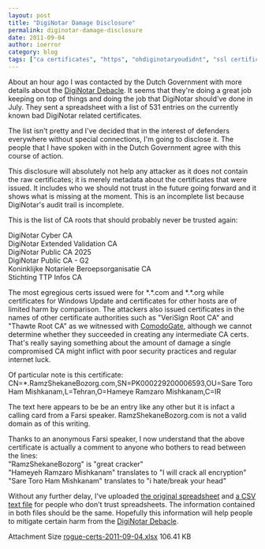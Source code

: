 ```yaml
---
layout: post
title: "DigiNotar Damage Disclosure"
permalink: diginotar-damage-disclosure
date: 2011-09-04
author: ioerror
category: blog
tags: ["ca certificates", "https", "ohdiginotaryoudidnt", "ssl certifications", "tor client safety", "tor network safety", "tor project website"]
---
```


About an hour ago I was contacted by the Dutch Government with more details about the [DigiNotar Debacle](https://blog.torproject.org/blog/diginotar-debacle-and-what-you-should-do-about-it). It seems that they're doing a great job keeping on top of things and doing the job that DigiNotar should've done in July. They sent a spreadsheet with a list of 531 entries on the currently known bad DigiNotar related certificates.

The list isn't pretty and I've decided that in the interest of defenders everywhere without special connections, I'm going to disclose it. The people that I have spoken with in the Dutch Government agree with this course of action.

This disclosure will absolutely not help any attacker as it does not contain the raw certificates; it is merely metadata about the certificates that were issued. It includes who we should not trust in the future going forward and it shows what is missing at the moment. This is an incomplete list because DigiNotar's audit trail is incomplete.

This is the list of CA roots that should probably never be trusted again:

DigiNotar Cyber CA  
 DigiNotar Extended Validation CA  
 DigiNotar Public CA 2025  
 DigiNotar Public CA - G2  
 Koninklijke Notariele Beroepsorganisatie CA  
 Stichting TTP Infos CA

The most egregious certs issued were for \*.\*.com and \*.\*.org while certificates for Windows Update and certificates for other hosts are of limited harm by comparison. The attackers also issued certificates in the names of other certificate authorities such as "VeriSign Root CA" and "Thawte Root CA" as we witnessed with [ComodoGate](https://blog.torproject.org/blog/detecting-certificate-authority-compromises-and-web-browser-collusion), although we cannot determine whether they succeeded in creating any intermediate CA certs. That's really saying something about the amount of damage a single compromised CA might inflict with poor security practices and regular internet luck.

Of particular note is this certificate:  
CN=\*.RamzShekaneBozorg.com,SN=PK000229200006593,OU=Sare Toro Ham Mishkanam,L=Tehran,O=Hameye Ramzaro Mishkanam,C=IR

The text here appears to be be an entry like any other but it is infact a calling card from a Farsi speaker. RamzShekaneBozorg.com is not a valid domain as of this writing.

Thanks to an anonymous Farsi speaker, I now understand that the above certificate is actually a comment to anyone who bothers to read between the lines:  
"RamzShekaneBozorg" is "great cracker"  
"Hameyeh Ramzaro Mishkanam" translates to "I will crack all encryption"  
"Sare Toro Ham Mishkanam" translates to "i hate/break your head"

Without any further delay, I've uploaded [the original spreadsheet](https://blog.torproject.org/files/rogue-certs-2011-09-04.xlsx) and [a CSV text file](https://blog.torproject.org/files/rogue-certs-2011-09-04.csv) for people who don't trust spreadsheets. The information contained in both files should be the same. Hopefully this information will help people to mitigate certain harm from the [DigiNotar Debacle](https://blog.torproject.org/blog/diginotar-debacle-and-what-you-should-do-about-it).

<thead><tr>
<th>Attachment</th>
<th>Size</th> </tr></thead><tbody>
 <tr class="odd">
<td><a href="https://blog.torproject.org/files/rogue-certs-2011-09-04.xlsx">rogue-certs-2011-09-04.xlsx</a></td>
<td>106.41 KB</td> </tr>
</tbody>

